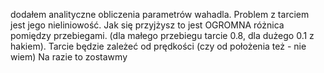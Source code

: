 dodałem analityczne obliczenia parametrów wahadla. Problem z tarciem jest jego nieliniowość. Jak się przyjżysz to jest OGROMNA różnica pomiędzy przebiegami. (dla małego przebiegu tarcie 0.8, dla dużego 0.1 z hakiem).
Tarcie będzie zależeć od prędkości (czy od położenia też - nie wiem)
Na razie to zostawmy
